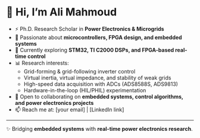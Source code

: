 # 👋 Hi, I’m Ali Mahmoud  

- ⚡ Ph.D. Research Scholar in **Power Electronics & Microgrids**  
- 🔧 Passionate about **microcontrollers, FPGA design, and embedded systems**  
- 🌱 Currently exploring **STM32, TI C2000 DSPs, and FPGA-based real-time control**  
- 📊 Research interests:  
  - Grid-forming & grid-following inverter control  
  - Virtual inertia, virtual impedance, and stability of weak grids  
  - High-speed data acquisition with ADCs (ADS8588S, ADS9813)  
  - Hardware-in-the-loop (HIL/PHIL) experimentation  
- 🤝 Open to collaborating on **embedded systems, control algorithms, and power electronics projects**  
- 📫 Reach me at: [your email] | [LinkedIn link]  

---
✨ Bridging **embedded systems** with **real-time power electronics research**.